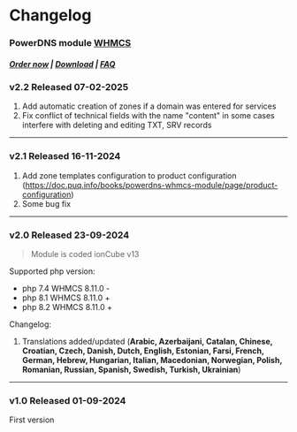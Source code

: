 # Changelog

### PowerDNS module **[WHMCS](https://puqcloud.com/link.php?id=77)** 

#####  [Order now](https://puqcloud.com/index.php?rp=/store/whmcs-module-powerdns) | [Download](https://download.puqcloud.com/WHMCS/servers/PUQ_WHMCS-PowerDNS/) | [FAQ](https://faq.puqcloud.com/)

### v2.2 Released 07-02-2025

1. Add automatic creation of zones if a domain was entered for services
2. Fix conflict of technical fields with the name "content" in some cases interfere with deleting and editing TXT, SRV records

- - - - - -

### v2.1 Released 16-11-2024

1. Add zone templates configuration to product configuration (https://doc.puq.info/books/powerdns-whmcs-module/page/product-configuration)
2. Some bug fix

- - - - - -

### v2.0 Released 23-09-2024

> Module is coded ionCube v13

Supported php version:
- php 7.4 WHMCS 8.11.0 -
- php 8.1 WHMCS 8.11.0 +
- php 8.2 WHMCS 8.11.0 +

Changelog: 
1. Translations added/updated (**Arabic, Azerbaijani, Catalan, Chinese, Croatian, Czech, Danish, Dutch, English, Estonian, Farsi, French, German, Hebrew, Hungarian, Italian, Macedonian, Norwegian, Polish,  Romanian, Russian, Spanish, Swedish, Turkish, Ukrainian**)

- - - - - -

### v1.0 Released 01-09-2024

First version

